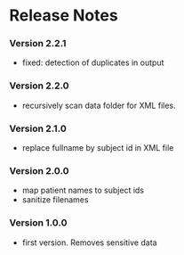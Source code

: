# Release Notes


### Version 2.2.1

- fixed: detection of duplicates in output


### Version 2.2.0

- recursively scan data folder for XML files.


### Version 2.1.0

- replace fullname by subject id in XML file


### Version 2.0.0

- map patient names to subject ids 
- sanitize filenames


### Version 1.0.0

- first version. Removes sensitive data
